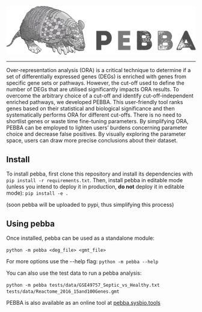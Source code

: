 <p align="center">
  <img  src="./PEBBA_banner.png">
</p>

---------------------------------------

Over-representation analysis (ORA) is a critical technique to determine if a set of differentially expressed genes (DEGs) is enriched with genes from specific gene sets or pathways. However, the cut-off used to define the number of DEGs that are utilised significantly impacts ORA results. To overcome the arbitrary choice of a cut-off and identify cut-off-independent enriched pathways, we developed PEBBA. This user-friendly tool ranks genes based on their statistical and biological significance and then systematically performs ORA for different cut-offs. There is no need to shortlist genes or waste time fine-tuning parameters. By simplifying ORA, PEBBA can be employed to lighten users’ burdens concerning parameter choice and decrease false positives. By visually exploring the parameter space, users can draw more precise conclusions about their dataset.

## Install
To install pebba, first clone this repository and install its dependencies with `pip install -r requirements.txt`.
Then, install pebba in editable mode (unless you intend to deploy it in production, **do not** deploy it in editable mode): `pip install -e .`

(soon pebba will be uploaded to pypi, thus simplifying this process)

## Using pebba
Once installed, pebba can be used as a standalone module:

`python -m pebba <deg_file> <gmt_file>`


For more options use the --help flag: `python -m pebba --help`

You can also use the test data to run a pebba analysis: 

`python -m pebba tests/data/GSE49757_Septic_vs_Healthy.txt tests/data/Reactome_2016_15and100Genes.gmt `

PEBBA is also available as an online tool at [pebba.sysbio.tools](https://pebba.sysbio.tools/)
